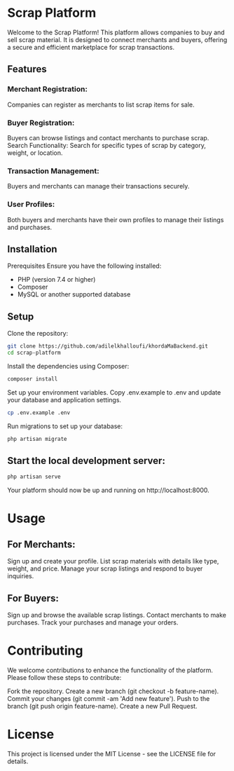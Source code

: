 # Scrap Platform
Welcome to the Scrap Platform! This platform allows companies to buy and sell scrap material. It is designed to connect merchants and buyers, offering a secure and efficient marketplace for scrap transactions.

## Features
### Merchant Registration: 
Companies can register as merchants to list scrap items for sale.
### Buyer Registration: 
Buyers can browse listings and contact merchants to purchase scrap.
Search Functionality: Search for specific types of scrap by category, weight, or location.
### Transaction Management: 
Buyers and merchants can manage their transactions securely.
### User Profiles: 
Both buyers and merchants have their own profiles to manage their listings and purchases.
## Installation
Prerequisites
Ensure you have the following installed:

* PHP (version 7.4 or higher)
* Composer
* MySQL or another supported database
## Setup
Clone the repository:

```bash
git clone https://github.com/adilelkhalloufi/khordaMaBackend.git
cd scrap-platform
```

Install the dependencies using Composer:

```bash
composer install
```

Set up your environment variables. Copy .env.example to .env and update your database and application settings.

```bash
cp .env.example .env
```

Run migrations to set up your database:

```bash
php artisan migrate
```

## Start the local development server:

```bash
php artisan serve
```

Your platform should now be up and running on http://localhost:8000.

# Usage
## For Merchants:
Sign up and create your profile.
List scrap materials with details like type, weight, and price.
Manage your scrap listings and respond to buyer inquiries.
## For Buyers:
Sign up and browse the available scrap listings.
Contact merchants to make purchases.
Track your purchases and manage your orders.
# Contributing
We welcome contributions to enhance the functionality of the platform. Please follow these steps to contribute:

Fork the repository.
Create a new branch (git checkout -b feature-name).
Commit your changes (git commit -am 'Add new feature').
Push to the branch (git push origin feature-name).
Create a new Pull Request.
# License
This project is licensed under the MIT License - see the LICENSE file for details.